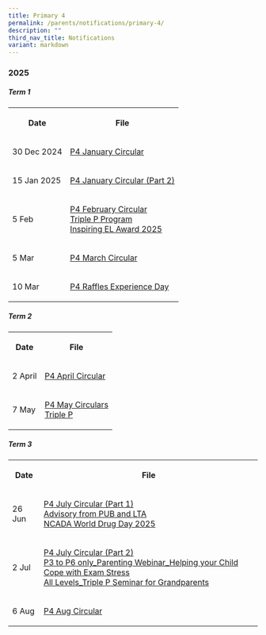 ```yaml
---
title: Primary 4
permalink: /parents/notifications/primary-4/
description: ""
third_nav_title: Notifications
variant: markdown
---
```

<h3><strong>2025</strong></h3>
<h5>Term 1</h5>
<table style="minWidth: 50px">
<colgroup>
<col>
<col>
</colgroup>
<tbody>
<tr>
<th rowspan="1" colspan="1">
<p>Date</p>
</th>
<th rowspan="1" colspan="1">
<p>File</p>
</th>
</tr>
<tr>
<td rowspan="1" colspan="1">
<p>30 Dec 2024</p>
</td>
<td rowspan="1" colspan="1">
<p><a href="/files/Notification%202025/Pri%204/RGPS_N25_P4_001.pdf" rel="noopener noreferrer nofollow" target="_blank">P4 January Circular</a>
</p>
</td>
</tr>
<tr>
<td rowspan="1" colspan="1">
<p>15 Jan 2025</p>
</td>
<td rowspan="1" colspan="1">
<p><a href="/files/Notification%202025/Pri%204/RGPS_N25_P4_005.pdf" rel="noopener noreferrer nofollow" target="_blank">P4 January Circular (Part 2)</a>
</p>
</td>
</tr>
<tr>
<td rowspan="1" colspan="1">
<p>5 Feb</p>
</td>
<td rowspan="1" colspan="1">
<p><a href="/files/Notification%202025/Pri%204/P4.pdf" rel="noopener noreferrer nofollow" target="_blank">P4 February Circular</a>
<br><a href="/files/Notification%202025/Pri%201/Triple_P_PG_Notification_Indicate_Interest_2025_Flyer.pdf" rel="noopener noreferrer nofollow" target="_blank">Triple P Program</a>
<br><a href="/files/Notification%202025/Pri%201/Inspiring_EL_Award_2025.pdf" rel="noopener noreferrer nofollow" target="_blank">Inspiring EL Award 2025</a>
</p>
</td>
</tr>
<tr>
<td rowspan="1" colspan="1">
<p>5 Mar</p>
</td>
<td rowspan="1" colspan="1">
<p><a href="/files/Notification%202025/Pri%204/RGPS_N25_P4_009.pdf" rel="noopener noreferrer nofollow" target="_blank">P4 March Circular</a>
</p>
</td>
</tr>
<tr>
<td rowspan="1" colspan="1">
<p>10 Mar</p>
</td>
<td rowspan="1" colspan="1">
<p><a href="/files/Notification%202025/Pri%204/P4_Raffles_Experience_Day_PG_2025_final__Acknowledgement_.pdf" rel="noopener noreferrer nofollow" target="_blank">P4 Raffles Experience Day</a>
</p>
</td>
</tr>
</tbody>
</table>
<h5>Term 2</h5>
<table style="minWidth: 50px">
<colgroup>
<col>
<col>
</colgroup>
<tbody>
<tr>
<th rowspan="1" colspan="1">
<p>Date</p>
</th>
<th rowspan="1" colspan="1">
<p>File</p>
</th>
</tr>
<tr>
<td rowspan="1" colspan="1">
<p>2 April</p>
</td>
<td rowspan="1" colspan="1">
<p><a href="/files/Notification%202025/Pri%204/RGPS_N25_P4_015.pdf" rel="noopener noreferrer nofollow" target="_blank">P4 April Circular</a>
</p>
</td>
</tr>
<tr>
<td rowspan="1" colspan="1">
<p>7 May</p>
</td>
<td rowspan="1" colspan="1">
<p><a href="/files/Notification%202025/Pri%204/RGPS_N25_P4_019.pdf" rel="noopener noreferrer nofollow" target="_blank">P4 May Circulars</a>
<br><a href="/files/Notification%202025/Pri%206/P1_P6_Triple_P_PG_Notification_Mid_Year_Indicate_Interest_Flyer.pdf" rel="noopener noreferrer nofollow" target="_blank">Triple P</a>
</p>
</td>
</tr>
</tbody>
</table>
<h5>Term 3</h5>
<table style="minWidth: 50px">
<colgroup>
<col>
<col>
</colgroup>
<tbody>
<tr>
<th rowspan="1" colspan="1">
<p>Date</p>
</th>
<th rowspan="1" colspan="1">
<p>File</p>
</th>
</tr>
<tr>
<td rowspan="1" colspan="1">
<p>26 Jun</p>
</td>
<td rowspan="1" colspan="1">
<p><a href="/files/Notification%202025/Pri%204/RGPS_N25_P4_022.pdf" rel="noopener noreferrer nofollow" target="_blank">P4 July Circular (Part 1)</a>
<br><a href="/files/Notification%202025/Pri%201%20to%206/NCADA_World_Drug_Day_2025_Message.pdf" rel="noopener noreferrer nofollow" target="_blank">Advisory from PUB and LTA</a>
<br><a href="/files/Notification%202025/Pri%201%20to%206/NCADA_World_Drug_Day_2025_Message.pdf" rel="noopener noreferrer nofollow" target="_blank">NCADA World Drug Day 2025</a>
</p>
</td>
</tr>
<tr>
<td rowspan="1" colspan="1">
<p>2 Jul</p>
</td>
<td rowspan="1" colspan="1">
<p><a href="/files/Notification%202025/Pri%204/RGPS_N25_P4_023.pdf" rel="noopener noreferrer nofollow" target="_blank">P4 July Circular (Part 2)</a>
<br><a href="/files/Notification%202025/Pri%201%20to%206/P3_to_P6_only_Parenting_Webinar_Helping_your_Child_Cope_with_Exam_Stress.pdf" rel="noopener noreferrer nofollow" target="_blank">P3 to P6 only_Parenting Webinar_Helping your Child Cope with Exam Stress</a>
<br><a href="/files/Notification%202025/Pri%201%20to%206/All_Levels_Triple_P_Seminar_for_Grandparents.pdf" rel="noopener noreferrer nofollow" target="_blank">All Levels_Triple P Seminar for Grandparents</a>
</p>
</td>
</tr>
<tr>
<td rowspan="1" colspan="1">
<p>6 Aug</p>
</td>
<td rowspan="1" colspan="1">
<p><a href="/files/Notification 2025/Pri 4/RGPS_N25_P4_025.pdf" rel="noopener nofollow" target="_blank">P4 Aug Circular</a>

</p>	
<p></p>
</td>
</tr>
</tbody>
</table>
<p></p>